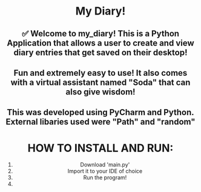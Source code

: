 <div><div align="center">
  
# My Diary!
  
## ✅ Welcome to my_diary! This is a Python Application that allows a user to create and view diary entries that get saved on their desktop!

## Fun and extremely easy to use! It also comes with a virtual assistant named "Soda" that can also give wisdom!

## This was developed using PyCharm and Python. External libaries used were "Path" and "random"

# HOW TO INSTALL AND RUN:
1. Download 'main.py'
2. Import it to your IDE of choice
3. Run the program!
4. 
</div>

